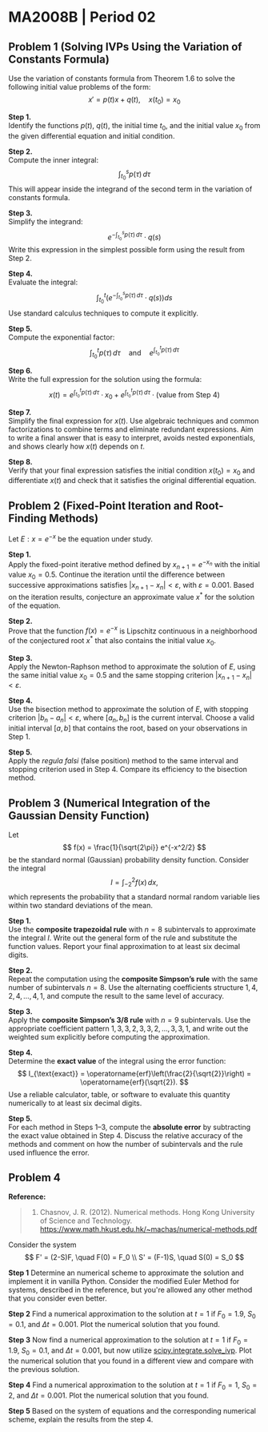 # MA2008B | Period 02

## Problem 1 (Solving IVPs Using the Variation of Constants Formula)

Use the variation of constants formula from Theorem 1.6 to solve the following initial value problems of the form:
$$
x' = p(t)x + q(t), \quad x(t_0) = x_0
$$

**Step 1.**  
Identify the functions $p(t)$, $q(t)$, the initial time $t_0$, and the initial value $x_0$ from the given differential equation and initial condition.

**Step 2.**  
Compute the inner integral:
$$
\int_{t_0}^s p(\tau)\, d\tau
$$
This will appear inside the integrand of the second term in the variation of constants formula.

**Step 3.**  
Simplify the integrand:
$$
e^{-\int_{t_0}^s p(\tau)\, d\tau} \cdot q(s)
$$
Write this expression in the simplest possible form using the result from Step 2.

**Step 4.**  
Evaluate the integral:
$$
\int_{t_0}^t \left(e^{-\int_{t_0}^s p(\tau)\, d\tau} \cdot q(s)\right) ds
$$
Use standard calculus techniques to compute it explicitly.

**Step 5.**  
Compute the exponential factor:
$$
\int_{t_0}^t p(\tau)\, d\tau \quad \text{and} \quad e^{\int_{t_0}^t p(\tau)\, d\tau}
$$

**Step 6.**  
Write the full expression for the solution using the formula:
$$
x(t) = e^{\int_{t_0}^t p(\tau)\, d\tau} \cdot x_0 + e^{\int_{t_0}^t p(\tau)\, d\tau} \cdot \left( \text{value from Step 4} \right)
$$

**Step 7.**  
Simplify the final expression for $x(t)$. Use algebraic techniques and common factorizations to combine terms and eliminate redundant expressions. Aim to write a final answer that is easy to interpret, avoids nested exponentials, and shows clearly how $x(t)$ depends on $t$.

**Step 8.**  
Verify that your final expression satisfies the initial condition $x(t_0) = x_0$ and differentiate $x(t)$ and check that it satisfies the original differential equation.

## Problem 2 (Fixed-Point Iteration and Root-Finding Methods)

Let $E: x = e^{-x}$ be the equation under study.

**Step 1.**  
Apply the fixed-point iterative method defined by $x_{n+1} = e^{-x_n}$ with the initial value $x_0 = 0.5$. Continue the iteration until the difference between successive approximations satisfies $|x_{n+1} - x_n| < \varepsilon$, with $\varepsilon = 0.001$. Based on the iteration results, conjecture an approximate value $x^*$ for the solution of the equation.

**Step 2.**  
Prove that the function $f(x) = e^{-x}$ is Lipschitz continuous in a neighborhood of the conjectured root $x^*$ that also contains the initial value $x_0$.

**Step 3.**  
Apply the Newton-Raphson method to approximate the solution of $E$, using the same initial value $x_0 = 0.5$ and the same stopping criterion $|x_{n+1} - x_n| < \varepsilon$.

**Step 4.**  
Use the bisection method to approximate the solution of $E$, with stopping criterion $|b_n - a_n| < \varepsilon$, where $[a_n, b_n]$ is the current interval. Choose a valid initial interval $[a, b]$ that contains the root, based on your observations in Step 1.

**Step 5.**  
Apply the *regula falsi* (false position) method to the same interval and stopping criterion used in Step 4. Compare its efficiency to the bisection method.

## Problem 3 (Numerical Integration of the Gaussian Density Function)

Let
$$
f(x) = \frac{1}{\sqrt{2\pi}} e^{-x^2/2}
$$
be the standard normal (Gaussian) probability density function. Consider the integral
$$
I = \int_{-2}^{2} f(x)\,dx,
$$
which represents the probability that a standard normal random variable lies within two standard deviations of the mean.

**Step 1.**  
Use the **composite trapezoidal rule** with $n = 8$ subintervals to approximate the integral $I$. Write out the general form of the rule and substitute the function values. Report your final approximation to at least six decimal digits.

**Step 2.**  
Repeat the computation using the **composite Simpson’s rule** with the same number of subintervals $n = 8$. Use the alternating coefficients structure $1, 4, 2, 4, \dots, 4, 1$, and compute the result to the same level of accuracy.

**Step 3.**  
Apply the **composite Simpson’s 3/8 rule** with $n = 9$ subintervals. Use the appropriate coefficient pattern $1, 3, 3, 2, 3, 3, 2, \dots, 3, 3, 1$, and write out the weighted sum explicitly before computing the approximation.

**Step 4.**  
Determine the **exact value** of the integral using the error function:
$$
I_{\text{exact}} = \operatorname{erf}\left(\frac{2}{\sqrt{2}}\right) = \operatorname{erf}(\sqrt{2}).
$$
Use a reliable calculator, table, or software to evaluate this quantity numerically to at least six decimal digits.

**Step 5.**  
For each method in Steps 1–3, compute the **absolute error** by subtracting the exact value obtained in Step 4. Discuss the relative accuracy of the methods and comment on how the number of subintervals and the rule used influence the error.

## Problem 4

**Reference:**

> 1. Chasnov, J. R. (2012). Numerical methods. Hong Kong University of Science and Technology. <https://www.math.hkust.edu.hk/~machas/numerical-methods.pdf>

Consider the system
$$
F' = (2-S)F, \quad F(0) = F_0 \\
S' = (F-1)S, \quad S(0) = S_0
$$

**Step 1**
Determine an numerical scheme to approximate the solution and implement  it in vanilla Python. Consider the modified Euler Method for systems, described in the reference, but you're allowed any other method that you consider even better.

**Step 2**
Find a numerical approximation to the solution at $t=1$ if $F_0 = 1.9$, $S_0=0.1$, and $\Delta t = 0.001$. Plot the numerical solution that you found.

**Step 3**
Now find a numerical approximation to the solution at $t=1$ if $F_0 = 1.9$, $S_0=0.1$, and $\Delta t = 0.001$, but now utilize [scipy.integrate.solve_ivp](https://docs.scipy.org/doc/scipy/reference/generated/scipy.integrate.solve_ivp.html). Plot the numerical solution that you found in a different view and compare with the previous solution.

**Step 4**
Find a numerical approximation to the solution at $t=1$ if $F_0 = 1$, $S_0=2$, and $\Delta t = 0.001$. Plot the numerical solution that you found.

**Step 5**
Based on the system of equations and the corresponding numerical scheme, explain the results from the step 4.
